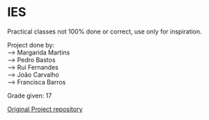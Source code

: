 # IES
Practical classes not 100% done or correct, use only for inspiration.

Project done by:  
--> Margarida Martins  
--> Pedro Bastos  
--> Rui Fernandes  
--> João Carvalho  
--> Francisca Barros  

Grade given: 17

[Original Project repository](https://github.com/margaridasmartins/IES_Project)
